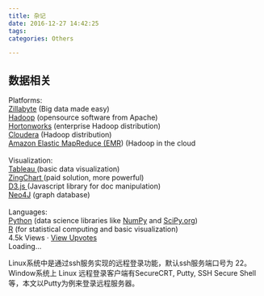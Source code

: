 ```yaml
---
title: 杂记
date: 2016-12-27 14:42:25
tags:
categories: Others

---
```


## 数据相关
<div class="inline_editor_content" id="__w2_uwFEdmK_content"><span class="inline_editor_value"><div id="CxoZEE"></div><span class="rendered_qtext">Platforms:<br><span class="qlink_container"><a href="http://zillabyte.com" rel="noopener nofollow" target="_blank" onclick="return Q.openUrl(this);" class="external_link" data-qt-tooltip="zillabyte.com" data-tooltip="attached">Zillabyte</a></span> (Big data made easy)<br><span class="qlink_container"><a href="http://hadoop.apache.org/" rel="noopener nofollow" target="_blank" onclick="return Q.openUrl(this);" class="external_link" data-qt-tooltip="apache.org" data-tooltip="attached">Hadoop</a></span> (opensource software from Apache)<br><span class="qlink_container"><a href="http://hortonworks.com/" rel="noopener nofollow" target="_blank" onclick="return Q.openUrl(this);" class="external_link" data-qt-tooltip="hortonworks.com" data-tooltip="attached">Hortonworks</a></span> (enterprise Hadoop distribution)<br><span class="qlink_container"><a href="http://cloudera.com/" rel="noopener nofollow" target="_blank" onclick="return Q.openUrl(this);" class="external_link" data-qt-tooltip="cloudera.com" data-tooltip="attached">Cloudera</a></span> (Hadoop distribution)<br><span class="qlink_container"><a href="http://aws.amazon.com/elasticmapreduce" rel="noopener nofollow" target="_blank" onclick="return Q.openUrl(this);" class="external_link" data-qt-tooltip="amazon.com" data-tooltip="attached">Amazon Elastic MapReduce (EMR</a></span>) (Hadoop in the cloud<br><br>Visualization:<br><span class="qlink_container"><a href="http://tableausoftware.com" rel="noopener nofollow" target="_blank" onclick="return Q.openUrl(this);" class="external_link" data-qt-tooltip="tableausoftware.com" data-tooltip="attached">Tableau </a></span>(basic data visualization)<br><span class="qlink_container"><a href="http://zingchart.com" rel="noopener nofollow" target="_blank" onclick="return Q.openUrl(this);" class="external_link" data-qt-tooltip="zingchart.com">ZingChart </a></span>(paid solution, more powerful)<br><span class="qlink_container"><a href="http://d3js.org/" rel="noopener nofollow" target="_blank" onclick="return Q.openUrl(this);" class="external_link" data-qt-tooltip="d3js.org">D3.js </a></span>(Javascript library for doc manipulation)<br><span class="qlink_container"><a href="http://neo4j.org" rel="noopener nofollow" target="_blank" onclick="return Q.openUrl(this);" class="external_link" data-qt-tooltip="neo4j.org">Neo4J</a></span> (graph database)<br><br>Languages:<br><span class="qlink_container"><a href="http://python.org" rel="noopener nofollow" target="_blank" onclick="return Q.openUrl(this);" class="external_link" data-qt-tooltip="python.org">Python</a></span> (data science libraries like <span class="qlink_container"><a href="http://numpy.org" rel="noopener nofollow" target="_blank" onclick="return Q.openUrl(this);" class="external_link tooltip_parent" data-qt-tooltip="numpy.org" data-tooltip="attached">NumPy</a></span> and <span class="qlink_container"><a href="http://scipy.org" rel="noopener nofollow" target="_blank" onclick="return Q.openUrl(this);" class="external_link" data-qt-tooltip="scipy.org" data-tooltip="attached">SciPy.org</a></span>)<br><span class="qlink_container"><a href="http://www.r-project.org" rel="noopener nofollow" target="_blank" onclick="return Q.openUrl(this);" class="external_link" data-qt-tooltip="r-project.org">R</a></span> (for statistical computing and basic visualization)</span><div id="zMSYbQ"><div class="ContentFooter AnswerFooter" id="__w2_puLiLee_content_footer"><span id="aAJSbN"><span class="meta_num">4.5k</span> Views</span><span class="bullet"> · </span><a class="AnswerVoterListModalLink VoterListModalLink" href="/api/mobile_expanded_voter_list?type=answer&amp;key=L1gaq0dW9RY" id="__w2_OsAgI7s_modal_link" target="_blank">View Upvotes</a><span id="GUzUHz"></span><span id="pNgQvU"></span></div></div></span><div class="hidden" id="__w2_uwFEdmK_loading"><span class="loading">Loading…</span></div></div>

Linux系统中是通过ssh服务实现的远程登录功能，默认ssh服务端口号为 22。
Window系统上 Linux 远程登录客户端有SecureCRT, Putty, SSH Secure Shell等，本文以Putty为例来登录远程服务器。


